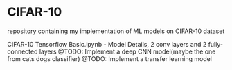 # CIFAR-10
repository containing my implementation of ML models on CIFAR-10 dataset

CIFAR-10 Tensorflow Basic.ipynb - Model Details, 2 conv layers and 2 fully-connected layers
@TODO: Implement a deep CNN model(maybe the one from cats dogs classifier)
@TODO: Implement a transfer learning model
